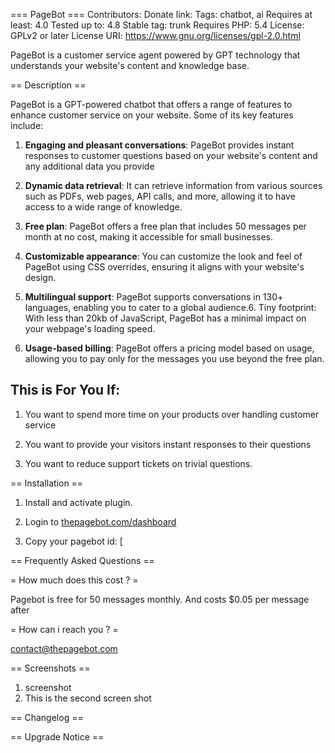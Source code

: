 === PageBot ===
Contributors: 
Donate link: 
Tags: chatbot, ai
Requires at least: 4.0
Tested up to: 4.8
Stable tag: trunk
Requires PHP: 5.4
License: GPLv2 or later
License URI: https://www.gnu.org/licenses/gpl-2.0.html

PageBot is a customer service agent powered by GPT technology that understands your website's content and knowledge base. 


== Description ==

PageBot is a GPT-powered chatbot that offers a range of features to enhance customer service on your website. Some of its key features include:
1. __Engaging and pleasant conversations__: PageBot provides instant responses to customer questions based on your website's content and any additional data you provide

2. __Dynamic data retrieval__: It can retrieve information from various sources such as PDFs, web pages, API calls, and more, allowing it to have access to a wide range of knowledge.

3. __Free plan__: PageBot offers a free plan that includes 50 messages per month at no cost, making it accessible for small businesses.

4. __Customizable appearance__: You can customize the look and feel of PageBot using CSS overrides, ensuring it aligns with your website's design.

5. __Multilingual support__: PageBot supports conversations in 130+ languages, enabling you to cater to a global audience.6. Tiny footprint: With less than 20kb of JavaScript, PageBot has a minimal impact on your webpage's loading speed.

7. __Usage-based billing__: PageBot offers a pricing model based on usage, allowing you to pay only for the messages you use beyond the free plan.

## This is For You If:
1. You want to spend more time on your products over handling customer service

2. You want to provide your visitors instant responses to their questions

3. You want to reduce support tickets on trivial questions.



== Installation ==

1. Install and activate plugin.

2. Login to [thepagebot.com/dashboard](thepagebot.com/dashboard)
3. Copy your pagebot id:
[

== Frequently Asked Questions ==

= How much does this cost ? =

Pagebot is free for 50 messages monthly. And costs $0.05 per message after

= How can i reach you ? =

contact@thepagebot.com


== Screenshots ==

1. screenshot
2. This is the second screen shot

== Changelog ==


== Upgrade Notice ==

